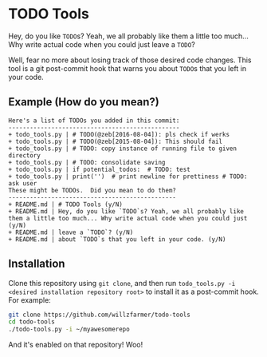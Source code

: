 # TODO Tools

Hey, do you like `TODO`s? Yeah, we all probably like them a little too much... Why write actual code when you could just
leave a `TODO`?

Well, fear no more about losing track of those desired code changes. This tool is a git post-commit hook that warns you
about `TODO`s that you left in your code.

## Example (How do you mean?)

```
Here's a list of TODOs you added in this commit:
------------------------------------------------
+ todo_tools.py | # TODO(@zeb[2016-08-04]): pls check if werks
+ todo_tools.py | # TODO(@zeb[2015-08-04]): This should fail
+ todo_tools.py | # TODO: copy instance of running file to given directory
+ todo_tools.py | # TODO: consolidate saving
+ todo_tools.py | if potential_todos:  # TODO: test
+ todo_tools.py | print('')  # print newline for prettiness # TODO: ask user
These might be TODOs.  Did you mean to do them?
-----------------------------------------------
+ README.md | # TODO Tools (y/N) 
+ README.md | Hey, do you like `TODO`s? Yeah, we all probably like them a little too much... Why write actual code when you could just (y/N) 
+ README.md | leave a `TODO`? (y/N) 
+ README.md | about `TODO`s that you left in your code. (y/N) 
```

## Installation

Clone this repository using `git clone`, and then run `todo_tools.py -i <desired installation repository root>` to
install it as a post-commit hook. For example:

```bash
git clone https://github.com/willzfarmer/todo-tools
cd todo-tools
./todo-tools.py -i ~/myawesomerepo
```

And it's enabled on that repository! Woo!

